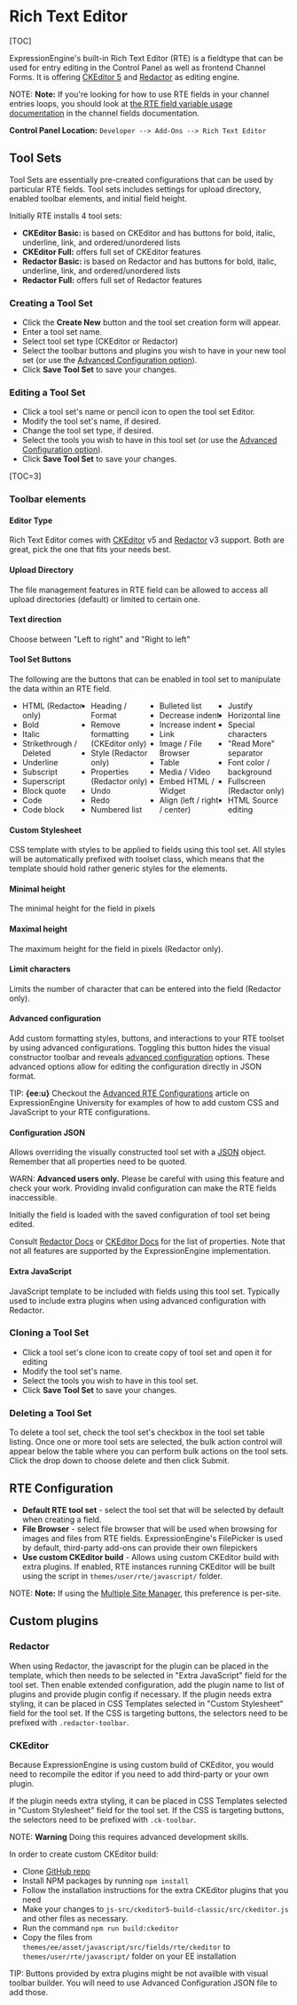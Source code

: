 <!--
    This source file is part of the open source project
    ExpressionEngine User Guide (https://github.com/ExpressionEngine/ExpressionEngine-User-Guide)

    @link      https://expressionengine.com/
    @copyright Copyright (c) 2003-2020, Packet Tide, LLC (https://packettide.com)
    @license   https://expressionengine.com/license Licensed under Apache License, Version 2.0
-->

# Rich Text Editor

[TOC]

ExpressionEngine's built-in Rich Text Editor (RTE) is a fieldtype that can be used for entry editing in the Control Panel as well as frontend Channel Forms. It is offering [CKEditor 5](https://ckeditor.com/ckeditor-5/) and [Redactor](https://imperavi.com/redactor/) as editing engine.

NOTE: **Note:** If you're looking for how to use RTE fields in your channel entries loops, you should look at [the RTE field variable usage documentation](fieldtypes/rte.md) in the channel fields documentation.

**Control Panel Location:** `Developer --> Add-Ons --> Rich Text Editor`

## Tool Sets

Tool Sets are essentially pre-created configurations that can be used by particular RTE fields. Tool sets includes settings for upload directory, enabled toolbar elements, and initial field height.

Initially RTE installs 4 tool sets:
- **CKEditor Basic:** is based on CKEditor and  has buttons for bold, italic, underline, link, and ordered/unordered lists
- **CKEditor Full:** offers full set of CKEditor features
- **Redactor Basic:** is based on Redactor and  has buttons for bold, italic, underline, link, and ordered/unordered lists
- **Redactor Full:** offers full set of Redactor features

### Creating a Tool Set

- Click the **Create New** button and the tool set creation form will appear.
- Enter a tool set name.
- Select tool set type (CKEditor or Redactor)
- Select the toolbar buttons and plugins you wish to have in your new tool set (or use the [Advanced Configuration option](#advanced-configuration)).
- Click **Save Tool Set** to save your changes.

### Editing a Tool Set

- Click a tool set's name or pencil icon to open the tool set Editor.
- Modify the tool set's name, if desired.
- Change the tool set type, if desired.
- Select the tools you wish to have in this tool set (or use the [Advanced Configuration option](#advanced-configuration)).
- Click **Save Tool Set** to save your changes.

[TOC=3]

### Toolbar elements

#### Editor Type

Rich Text Editor comes with [CKEditor](https://ckeditor.com/) v5 and [Redactor](https://imperavi.com/redactor/) v3 support. Both are great, pick the one that fits your needs best.

#### Upload Directory

The file management features in RTE field can be allowed to access all upload directories (default) or limited to certain one.

#### Text direction

Choose between "Left to right" and "Right to left"

#### Tool Set Buttons

The following are the buttons that can be enabled in tool set to manipulate the data within an RTE field.

<ul style="columns: 4;">
    <li>HTML (Redactor only)</li>
    <li>Bold</li>
    <li>Italic</li>
    <li>Strikethrough / Deleted</li>
    <li>Underline</li>
    <li>Subscript</li>
    <li>Superscript</li>
    <li>Block quote</li>
    <li>Code</li>
    <li>Code block</li>
    <li>Heading / Format</li>
    <li>Remove formatting (CKEditor only)</li>
    <li>Style (Redactor only)</li>
    <li>Properties (Redactor only)</li>
    <li>Undo</li>
    <li>Redo</li>
    <li>Numbered list</li>
    <li>Bulleted list</li>
    <li>Decrease indent</li>
    <li>Increase indent</li>
    <li>Link</li>
    <li>Image / File Browser</li>
    <li>Table</li>
    <li>Media / Video</li>
    <li>Embed HTML / Widget</li>
    <li>Align (left / right / center)</li>
    <li>Justify</li>
    <li>Horizontal line</li>
    <li>Special characters</li>
    <li>"Read More" separator</li>
    <li>Font color / background</li>
    <li>Fullscreen (Redactor only)</li>
    <li>HTML Source editing</li>
</ul>

#### Custom Stylesheet
CSS template with styles to be applied to fields using this tool set. All styles will be automatically prefixed with toolset class, which means that the template should hold rather generic styles for the elements.

#### Minimal height

The minimal height for the field in pixels

#### Maximal height

The maximum height for the field in pixels (Redactor only).

#### Limit characters

Limits the number of character that can be entered into the field (Redactor only).

#### Advanced configuration

Add custom formatting styles, buttons, and interactions to your RTE toolset by using advanced configurations. Toggling this button hides the visual constructor toolbar and reveals [advanced configuration](#configuration-json) options. These advanced options allow for editing the configuration directly in JSON format.

TIP: **{ee:u}** Checkout the [Advanced RTE Configurations](https://u.expressionengine.com/article/advanced-rte-configurations) article on ExpressionEngine University for examples of how to add custom CSS and JavaScript to your RTE configurations.

#### Configuration JSON

Allows overriding the visually constructed tool set with a [JSON](https://www.json.org/) object. Remember that all properties need to be quoted.

WARN: **Advanced users only.** Please be careful with using this feature and check your work. Providing invalid configuration can make the RTE fields inaccessible.

Initially the field is loaded with the saved configuration of tool set being edited.

Consult [Redactor Docs](https://imperavi.com/redactor/docs/settings/) or [CKEditor Docs](https://ckeditor.com/docs/ckeditor5/latest/installation/getting-started/configuration.html) for the list of properties. Note that not all features are supported by the ExpressionEngine implementation.

#### Extra JavaScript
JavaScript template to be included with fields using this tool set. Typically used to include extra plugins when using advanced configuration with Redactor.


### Cloning a Tool Set

- Click a tool set's clone icon to create copy of tool set and open it for editing
- Modify the tool set's name.
- Select the tools you wish to have in this tool set.
- Click **Save Tool Set** to save your changes.


### Deleting a Tool Set

To delete a tool set, check the tool set's checkbox in the tool set table listing. Once one or more tool sets are selected, the bulk action control will appear below the table where you can perform bulk actions on the tool sets. Click the drop down to choose delete and then click Submit.

## RTE Configuration

- **Default RTE tool set** - select the tool set that will be selected by default when creating a field.
- **File Browser** - select file browser that will be used when browsing for images and files from RTE fields. ExpressionEngine's FilePicker is used by default, third-party add-ons can provide their own filepickers
- **Use custom CKEditor build** - Allows using custom CKEditor build with extra plugins. If enabled, RTE instances running CKEditor will be built using the script in `themes/user/rte/javascript/` folder.

NOTE: **Note:** If using the [Multiple Site Manager](msm/overview.md), this preference is per-site.

## Custom plugins

### Redactor

When using Redactor, the javascript for the plugin can be placed in the template, which then needs to be selected in "Extra JavaScript" field for the tool set.
Then enable extended configuration, add the plugin name to list of plugins and provide plugin config if necessary.
If the plugin needs extra styling, it can be placed in CSS Templates selected in "Custom Stylesheet" field for the tool set. If the CSS is targeting buttons, the selectors need to be prefixed with `.redactor-toolbar`.

### CKEditor

Because ExpressionEngine is using custom build of CKEditor, you would need to recompile the editor if you need to add third-party or your own plugin.

If the plugin needs extra styling, it can be placed in CSS Templates selected in "Custom Stylesheet" field for the tool set. If the CSS is targeting buttons, the selectors need to be prefixed with `.ck-toolbar`.

NOTE: **Warning** Doing this requires advanced development skills.

In order to create custom CKEditor build:
 - Clone [GitHub repo](https://github.com/ExpressionEngine/ExpressionEngine/)
 - Install NPM packages by running `npm install`
 - Follow the installation instructions for the extra CKEditor plugins that you need
 - Make your changes to `js-src/ckeditor5-build-classic/src/ckeditor.js` and other files as necessary.
 - Run the command `npm run build:ckeditor`
 - Copy the files from `themes/ee/asset/javascript/src/fields/rte/ckeditor` to `themes/user/rte/javascript/` folder on your EE installation

TIP: Buttons provided by extra plugins might be not availble with visual toolbar builder. You will need to use Advanced Configuration JSON file to add those.